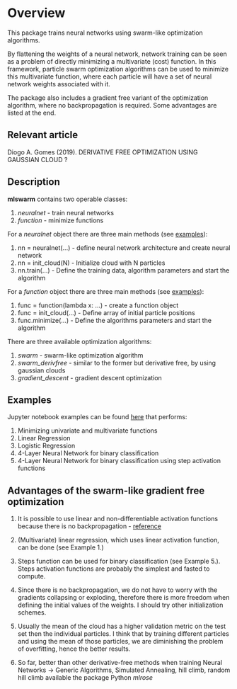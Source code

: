 # Overview
This package trains neural networks using swarm-like optimization algorithms. 

By flattening the weights of a neural network, network training can be seen as a problem of directly minimizing a multivariate (cost) function. In this framework, particle swarm optimization algorithms can be used to minimize this multivariate function, where each particle will have a set of neural network weights associated with it.

The package also includes a gradient free variant of the optimization algorithm, where no backpropagation is required. Some advantages are listed at the end.

## Relevant article
Diogo A. Gomes (2019). DERIVATIVE FREE OPTIMIZATION USING GAUSSIAN CLOUD ?

## Description
**mlswarm** contains two operable classes:
1. *neuralnet* - train neural networks
2. *function* - minimize functions

For a *neuralnet* object there are three main methods (see [examples](https://github.com/rafaelcabral96/Derivative-Free-Descent---Machine-Learning)):
1. nn = neuralnet(...) - define neural network architecture and create neural network
2. nn = init_cloud(N) - Initialize cloud with N particles
3. nn.train(...) - Define the training data, algorithm parameters and start the algorithm

For a *function* object there are three main methods (see [examples](https://github.com/rafaelcabral96/Derivative-Free-Descent---Machine-Learning)):
1. func = function(lambda x: ...) - create a function object 
2. func = init_cloud(...) - Define array of initial particle positions
3. func.minimize(...) - Define the algorithms parameters and start the algorithm

There are three available optimization algorithms:
1. *swarm* - swarm-like optimization algorithm
2. *swarm_derivfree* - similar to the former but derivative free, by using gaussian clouds
3. *gradient_descent* - gradient descent optimization

## Examples
Jupyter notebook examples can be found [here](https://github.com/rafaelcabral96/Derivative-Free-Descent---Machine-Learning) that performs:
1. Minimizing univariate and multivariate functions
2. Linear Regression
3. Logistic Regression
4. 4-Layer Neural Network for binary classification
5. 4-Layer Neural Network for binary classification using step activation functions

## Advantages of the swarm-like gradient free optimization
1. It is possible to use linear and non-differentiable activation functions because there is no backpropagation -  [reference](https://missinglink.ai/guides/neural-network-concepts/7-types-neural-network-activation-functions-right/)

2. (Multivariate) linear regression, which uses linear activation function, can be done (see Example 1.)

3. Steps function can be used for binary classification (see Example 5.). Steps activation functions are probably the simplest and fasted to compute.

4. Since there is no backpropagation, we do not have to worry with the gradients collapsing or exploding, therefore there is more freedom when defining the initial values of the weights. I should try other initialization schemes.

5. Usually the mean of the cloud has a higher validation metric on the test set then the individual particles. I think that by training different particles and using the mean of those particles, we are diminishing the problem of overfitting, hence the better results.

6. So far, better than other derivative-free methods when training Neural Networks -> Generic Algorithms, Simulated Annealing, hill climb, random hill climb available the package Python *mlrose*